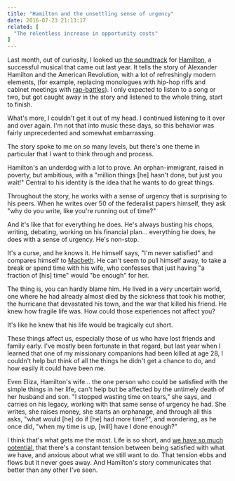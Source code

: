 ```yaml
---
title: "Hamilton and the unsettling sense of urgency"
date: 2016-07-23 21:13:17
related: [
  "The relentless increase in opportunity costs"
]
---
```


Last month, out of curiosity, I looked up [the soundtrack][1] for [Hamilton][2], a successful musical that came out last year. It tells the story of Alexander Hamilton and the American Revolution, with a lot of refreshingly modern elements, (for example, replacing monologues with hip-hop riffs and cabinet meetings with [rap-battles][3]). I only expected to listen to a song or two, but got caught away in the story and listened to the whole thing, start to finish.

 [1]: https://play.spotify.com/album/1kCHru7uhxBUdzkm4gzRQc
 [2]: https://en.wikipedia.org/wiki/Hamilton_(musical)
 [3]: https://www.youtube.com/watch?v=mBmTdJ4XTfs

What's more, I couldn't get it out of my head. I continued listening to it over and over again. I'm not that into music these days, so this behavior was fairly unprecedented and somewhat embarrassing.

The story spoke to me on so many levels, but there's one theme in particular that I want to think through and process.

Hamilton's an underdog with a lot to prove. An orphan-immigrant, raised in poverty, but ambitious, with a "million things [he] hasn't done, but just you wait!" Central to his identity is the idea that he wants to do great things.

Throughout the story, he works with a sense of urgency that is surprising to his peers. When he writes over 50 of the federalist papers himself, they ask "why do you write, like you're running out of time?"

And it's like that for everything he does. He's always busting his chops, writing, debating, working on his financial plan... everything he does, he does with a sense of urgency. He's non-stop.

It's a curse, and he knows it. He himself says, "I'm never satisfied" and compares himself to [Macbeth][4]. He can't seem to pull himself away, to take a break or spend time with his wife, who confesses that just having "a fraction of [his] time" would "be enough" for her.

 [4]: https://en.wikipedia.org/wiki/Macbeth_(character)

The thing is, you can hardly blame him. He lived in a very uncertain world, one where he had already almost died by the sickness that took his mother, the hurricane that devastated his town, and the war that killed his friend. He knew how fragile life was. How could those experiences not affect you?

It's like he knew that his life would be tragically cut short.

These things affect us, especially those of us who have lost friends and family early. I've mostly been fortunate in that regard, but last year when I learned that one of my missionary companions had been killed at age 28, I couldn't help but think of all the things he didn't get a chance to do, and how easily it could have been me.

Even Eliza, Hamilton's wife... the one person who could be satisfied with the simple things in her life, can't help but be affected by the untimely death of her husband and son. "I stopped wasting time on tears," she says, and carries on his legacy, working with that same sense of urgency he had. She writes, she raises money, she starts an orphanage, and through all this asks, "what would [he] do if [he] had more time?", and wondering, as he once did, "when my time is up, [will] have I done enough?"

I think that's what gets me the most. Life is so short, and [we have so much potential][5], that there's a constant tension between being satisfied with what we have, and anxious about what we still want to do. That tension ebbs and flows but it never goes away. And Hamilton's story communicates that better than any other I've seen.

 [5]: http://www.bryanbraun.com/2014/07/21/the-relentless-increase-in-opportunity-costs
